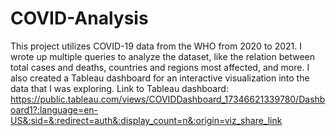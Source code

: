 # COVID-Analysis

This project utilizes COVID-19 data from the WHO from 2020 to 2021. I wrote up multiple queries to analyze the dataset, like the relation between total cases and deaths, countries and regions most affected, and more. I also created a Tableau dashboard for an interactive visualization into the data that I was exploring. 
Link to Tableau dashboard: https://public.tableau.com/views/COVIDDashboard_17346621339780/Dashboard1?:language=en-US&:sid=&:redirect=auth&:display_count=n&:origin=viz_share_link
